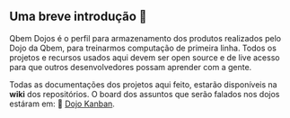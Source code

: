 ## Uma breve introdução 🙋‍

Qbem Dojos é o perfil para armazenamento dos produtos realizados pelo Dojo da Qbem, para treinarmos computação de primeira linha. Todos os projetos e recursos usados aqui devem ser open source e de live acesso para que outros desenvolvedores possam aprender com a gente.

Todas as documentações dos projetos aqui feito, estarão disponíveis na **wiki** dos repositórios. O board dos assuntos que serão falados nos dojos estáram em: :japanese_goblin: [Dojo Kanban](https://github.com/orgs/qbem-dojos/projects/1).

